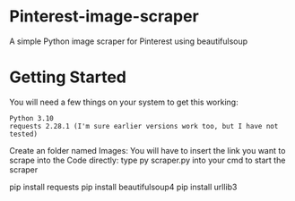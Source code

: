 # Pinterest-image-scraper
A simple Python image scraper for Pinterest using beautifulsoup

# Getting Started

You will need a few things on your system to get this working:

    Python 3.10
    requests 2.28.1 (I'm sure earlier versions work too, but I have not tested)
    
Create an folder named Images:
You will have to insert the link you want to scrape into the Code directly:
type py scraper.py into your cmd to start the scraper

pip install requests
pip install beautifulsoup4
pip install urllib3
